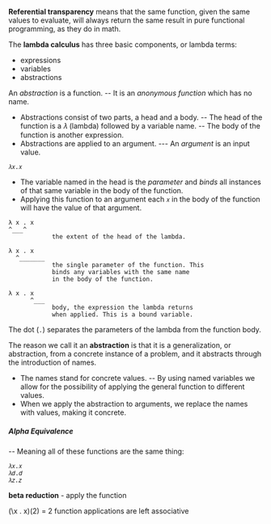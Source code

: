 **Referential transparency** means that the same function, given the same values to evaluate, will always return the same result in pure functional programming, as they do
in math.

The **lambda calculus** has three basic components, or lambda terms: 
- expressions
- variables
- abstractions

An _abstraction_ is a function. 
-- It is an _anonymous function_ which has no name.
- Abstractions consist of two parts, a head and a body.
-- The head of the function is a 𝜆 (lambda) followed by a variable name.
-- The body of the function is another expression.
- Abstractions are applied to an argument.
--- An _argument_ is an input value.

```
𝜆𝑥.𝑥
```

- The variable named in the head is the _parameter_ and _binds_ all instances of that same variable in the body of the function.
- Applying this function to an argument each `𝑥` in the body of the function will have the value of that argument.

```
λ x . x
^___^       
            the extent of the head of the lambda.

λ x . x
  ^_______    
            the single parameter of the function. This
            binds any variables with the same name
            in the body of the function.

λ x . x
      ^___    
            body, the expression the lambda returns
            when applied. This is a bound variable.
```

The dot (`.`) separates the parameters of the lambda from the function body.

The reason we call it an **abstraction** is that it is a generalization, or abstraction,
from a concrete instance of a problem, and it abstracts through the introduction of names.
- The names stand for concrete values. 
-- By using named variables we allow for the possibility of applying the general function to different values.
- When we apply the abstraction to arguments, we replace the names with values, making it concrete.

##### Alpha Equivalence
-- Meaning all of these functions are the same thing:

```
𝜆𝑥.𝑥 
𝜆𝑑.𝑑 
𝜆𝑧.𝑧
```

**beta reduction** - apply the function

(\x . x)(2) = 2
function applications are left associative

